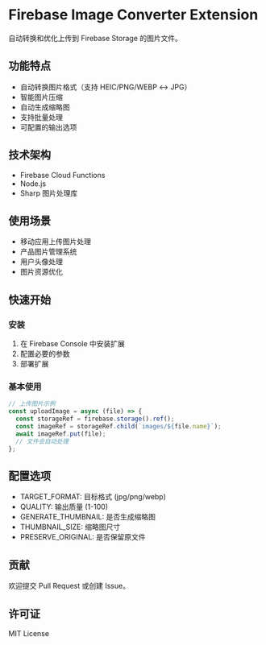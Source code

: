 # Firebase Image Converter Extension

自动转换和优化上传到 Firebase Storage 的图片文件。

## 功能特点
- 自动转换图片格式（支持 HEIC/PNG/WEBP ↔ JPG）
- 智能图片压缩
- 自动生成缩略图
- 支持批量处理
- 可配置的输出选项

## 技术架构
- Firebase Cloud Functions
- Node.js
- Sharp 图片处理库

## 使用场景
- 移动应用上传图片处理
- 产品图片管理系统
- 用户头像处理
- 图片资源优化

## 快速开始

### 安装
1. 在 Firebase Console 中安装扩展
2. 配置必要的参数
3. 部署扩展

### 基本使用
```javascript
// 上传图片示例
const uploadImage = async (file) => {
  const storageRef = firebase.storage().ref();
  const imageRef = storageRef.child(`images/${file.name}`);
  await imageRef.put(file);
  // 文件会自动处理
};
```

## 配置选项
- TARGET_FORMAT: 目标格式 (jpg/png/webp)
- QUALITY: 输出质量 (1-100)
- GENERATE_THUMBNAIL: 是否生成缩略图
- THUMBNAIL_SIZE: 缩略图尺寸
- PRESERVE_ORIGINAL: 是否保留原文件

## 贡献
欢迎提交 Pull Request 或创建 Issue。

## 许可证
MIT License
